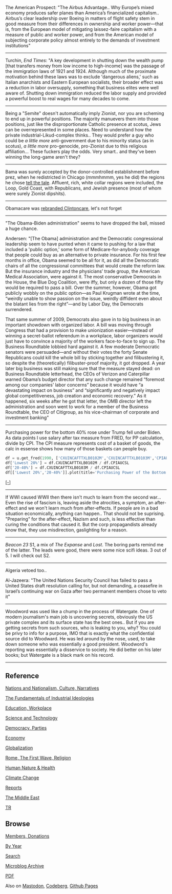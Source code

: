 
The American Prospect: "The Airbus Advantage.. Why Europe’s mixed
economy produces safer planes than America’s financialized
capitalism.. Airbus’s clear leadership over Boeing in matters of
flight safety stem in good measure from their differences in ownership
and worker power—that is, from the European model of mitigating
laissez-faire capitalism with a measure of public and worker power,
and from the American model of subjecting corporate policy almost
entirely to the demands of investment institutions"

---

Turchin, *End Times*: "A key development in shutting down the wealth
pump [that transfers money from low income to high-income] was the
passage of the immigration laws of 1921 and 1924. Although much of the
proximate motivation behind these laws was to exclude 'dangerous
aliens,' such as Italian anarchists and Eastern European socialists,
their broader effect was a reduction in labor oversupply, something
that business elites were well aware of. Shutting down immigration
reduced the labor supply and provided a powerful boost to real wages
for many decades to come.

---

Being a "Semite" doesn't automatically imply Zionist, nor you are
scheming to end up in powerful positions. The majority manuevers them
into those positions, just like the disproportionate Catholic presence
at scotus, Jews can be overrepresented in some places. Need to
understand how the private industrial-Likud-complex thinks.. They
would prefer a guy who could be *a little more* anti-government due to
his minority status (as in scotus), *a little more* pro-genocide,
pro-Zionist due to this religious affiliation... These fuckers play
the odds. Very smart.. and they've been winning the long-game aren't
they?

---

Bama was surely accepted by the donor-controlled establishment before
prez, when he redistricted in Chicago (mmmhmmm, yes he did) the
regions he chose [tell the tale](0119/2008/07/obamas-district.html).
Affluent, rich, white collar regions were included, the Loop, Gold
Coast, with Republicans, and Jewish presence (most of whom were surely
Zionist dipshits).

---

Obamacare was [rebranded Clintoncare](2023/06/evil-geniuses.html#clintoncare),
let's not forget

---

"The Obama-Biden administration" seems to have dropped the ball,
missed a huge chance. 

Andersen: "[The Obama] administration and the Democratic congressional
leadership seem to have punted when it came to pushing for a law that
included a 'public option,' some form of Medicare-for-anybody coverage
that people could buy as an alternative to private insurance. For his
first few months in office, Obama seemed to be all for it, as did all
the Democratic chairs of all the congressional committees that would
create the reform law. But the insurance industry and the physicians’
trade group, the American Medical Association, were against it. The
most conservative Democrats in the House, the Blue Dog Coalition, were
iffy, but only a dozen of those fifty would be required to pass a
bill. Over the summer, however, Obama got publicly wobbly on the
public option—as Paul Krugman wrote at the time, “weirdly unable to
show passion on the issue, weirdly diffident even about the blatant
lies from the right”—and by Labor Day, the Democrats surrendered.

That same summer of 2009, Democrats also gave in to big business in an
important showdown with organized labor. A bill was moving through
Congress that had a provision to make unionization easier—instead of
winning a secret-ballot referendum in a workplace, labor organizers
would just have to convince a majority of the workers face-to-face to
sign up. The Business Roundtable lobbied hard against it. A few
moderate Democratic senators were persuaded—and without their votes
the forty Senate Republicans could kill the whole bill by sticking
together and filibustering it, so despite the (theoretically)
filibuster-proof majority, it got dropped. A year later big business
was still making sure that the measure stayed dead: on Business
Roundtable letterhead, the CEOs of Verizon and Caterpillar warned
Obama’s budget director that any such change remained “foremost among
our companies’ labor concerns” because it would have “a devastating
impact on business” and “significantly and negatively impact global
competitiveness, job creation and economic recovery.” As it happened,
six weeks after he got that letter, the OMB director left the
administration and soon went to work for a member of the Business
Roundtable, the CEO of Citigroup, as his vice-chairman of corporate
and investment banking"

---

Purchasing power for the bottom 40% rose under Trump fell under
Biden. As data points I use salary after tax measure from FRED, for PP
calculation, divide by CPI. The CPI measure represents cost of a
basket of goods, the calc in essense shows how many of those baskets
can people buy.

```python
df = u.get_fred(1990, ['CXUINCAFTTXLB0102M','CXUINCAFTTXLB0103M','CPIAUCSL']).interpolate()
df['Lowest 20%'] = df.CXUINCAFTTXLB0102M / df.CPIAUCSL
df['20-40%'] = df.CXUINCAFTTXLB0103M / df.CPIAUCSL
df[['Lowest 20%','20-40%']].plot(title='Purchasing Power of the Bottom 40%')
```

[[-]](https://cdn.fosstodon.org/media_attachments/files/112/132/794/157/946/164/original/c26ea48611c823b1.jpg)

---

If WWI caused WWII then there isn't much to learn from the second
war... Even the rise of fascism is, leaving aside the atrocities, a
symptom, an after-effect and we won't learn much from
after-effects. If people are in a bad situation economically, anything
can happen.. That should not be suprising. "Preparing" for the
after-effect, Nazism and such, is less effective than curing the
conditions that caused it. But the corp propagandists already know
that, they use misdirection, gaslighting for a reason. 

---

*Beacon 23* S1, a mix of *The Expanse* and *Lost*. The boring parts
remind me of the latter. The leads were good, there were some nice
scifi ideas. 3 out of 5. I will check out S2.

---

Algeria vetoed too.. 

Al-Jazeera: "The United Nations Security Council has failed to pass a
United States draft resolution calling for, but not demanding, a
ceasefire in Israel’s continuing war on Gaza after two permanent
members chose to veto it"

---

Woodword was used like a chump in the process of Watergate. One of
modern journalism's main job is uncovering secrets, obviously the US
private complex and its surface state has the best ones.. But if you
are getting secrets from such sources, who is leaking to you, why? You
could be privy to info for a purpose, IMO that is exactly what the
confidential source did to Woodward. He was led around by the nose,
used, to take down someone who was essentially a good
president. Woodword's reporting was essentially a disservice to
society. He did better on his later books; but Watergate is a black
mark on his record.

---

## Reference

[Nations and Nationalism, Culture, Narratives](0119/2013/02/nations-and-nationalism.html)

[The Fundamentals of Industrial Ideologies](0119/2011/04/fundamentals-of-industrial-ideologies.html)

[Education, Workplace](0119/2017/09/education-workplace.html)

[Science and Technology](0119/2018/09/science-technology.html)

[Democracy, Parties](0119/2016/11/democracy.html)

[Economy](2021/01/economy.html)

[Globalization](0119/2018/09/globalization.html)

[Rome, The First Wave, Religion](0119/2017/12/rome.html)

[Human Nature & Health](2020/07/human-nature.html)

[Climate Change](2022/01/climate.html)

[Reports](2021/01/reports.html)

[The Middle East](0119/2019/07/middleeast.html)

[TR](../tr/index.html)

## Browse

[Members, Donations](2022/08/members.html)

[By Year](years.html)

[Search](search.html)

[Microblog Archive](mbl/index.html)

[PDF](https://drive.google.com/uc?export=view&id=1FSi-1MnqXVq_PVTEXzzflwN8-7h92N_R)

Also on 
[Mastodon](https://fosstodon.org/@muratk5n),
[Codeberg](https://muratk5n.codeberg.page/en/),
[Github Pages](https://muratk5n.github.io/thirdwave/en/)
